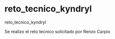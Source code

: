 # reto_tecnico_kyndryl
reto_tecnico_kyndryl

Se realizo el reto tecnico solicitado por Renzo Carpio
